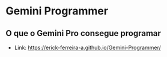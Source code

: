 # Gemini Programmer
O que o Gemini Pro consegue programar
---
- Link: https://erick-ferreira-a.github.io/Gemini-Programmer/
